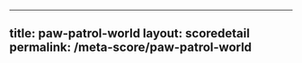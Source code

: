 ---
        
title: paw-patrol-world
layout: scoredetail
permalink: /meta-score/paw-patrol-world
---